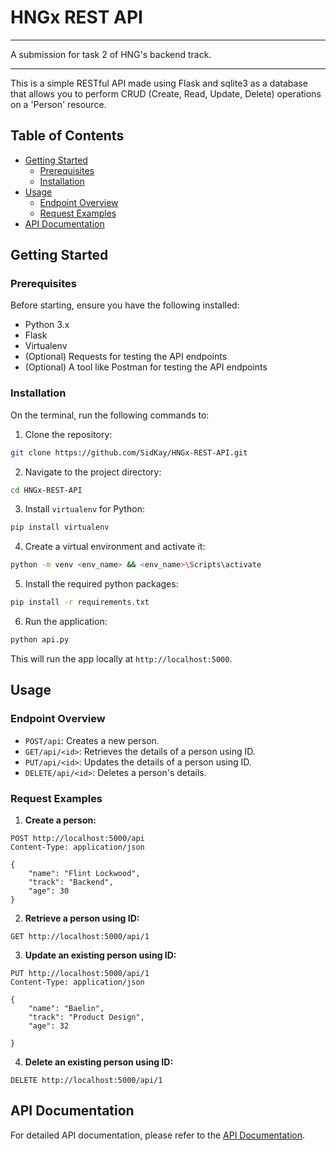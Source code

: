 # HNGx REST API

---

A submission for task 2 of HNG's backend track.

---

This is a simple RESTful API made using Flask and sqlite3 as a database that allows you to perform CRUD (Create, Read, Update, Delete) operations on a 'Person' resource.

## Table of Contents

- [Getting Started](#getting-started)
	- [Prerequisites](#prerequisites)
	- [Installation](#installation)
- [Usage](#usage)
	- [Endpoint Overview](#endpoint-overview)
	- [Request Examples](#example-requests)
- [API Documentation](#api-documentation)

## Getting Started

### Prerequisites

Before starting, ensure you have the following installed:

- Python 3.x
- Flask
- Virtualenv
- (Optional) Requests for testing the API endpoints
- (Optional) A tool like Postman for testing the API endpoints

### Installation

On the terminal, run the following commands to:

1. Clone the repository:

```bash
git clone https://github.com/SidKay/HNGx-REST-API.git
```

2. Navigate to the project directory:

```bash
cd HNGx-REST-API
```

3. Install `virtualenv` for Python:

```bash
pip install virtualenv
```

4. Create a virtual environment and activate it:

```bash
python -m venv <env_name> && <env_name>\Scripts\activate
```

5. Install the required python packages:

```bash
pip install -r requirements.txt
```

6. Run the application:

```bash
python api.py
```

This will run the app locally at `http://localhost:5000`.

## Usage

### Endpoint Overview

- `POST/api`: Creates a new person.
- `GET/api/<id>`: Retrieves the details of a person using ID.
- `PUT/api/<id>`: Updates the details of a person using ID.
- `DELETE/api/<id>`: Deletes a person's details.

### Request Examples

1. **Create a person:**

```http
POST http://localhost:5000/api
Content-Type: application/json

{
	"name": "Flint Lockwood",
	"track": "Backend",
	"age": 30
}
```

2. **Retrieve a person using ID:**

```http
GET http://localhost:5000/api/1
```

3. **Update an existing person using ID:**

```http
PUT http://localhost:5000/api/1
Content-Type: application/json

{
	"name": "Baelin",
	"track": "Product Design",
	"age": 32

}
```

4. **Delete an existing person using ID:**

```http
DELETE http://localhost:5000/api/1
```

## API Documentation

For detailed API documentation, please refer to the [API Documentation](DOCUMENTATION.md).
